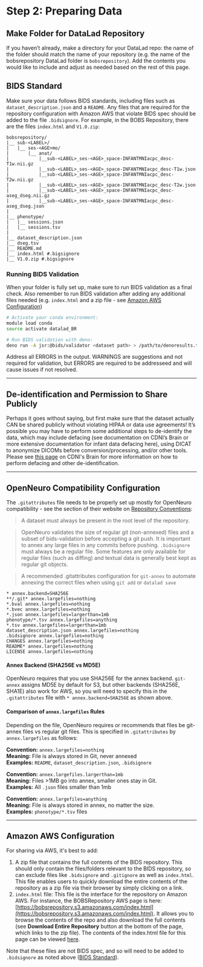 # Step 2: Preparing Data

## Make Folder for DataLad Repository
If you haven’t already, make a directory for your DataLad repo: the name of the folder should match the name of your repository (e.g. the name of the bobsrepository DataLad folder is `bobsrepository`). Add the contents you would like to include and adjust as needed based on the rest of this page.

## BIDS Standard
Make sure your data follows BIDS standards, including files such as `dataset_description.json` and a `README`. Any files that are required for the repository configuration with Amazon AWS that violate BIDS spec should be added to the file `.bidsignore`. For example, in the BOBS Repository, there are the files `index.html` and `V1.0.zip`: 

```
bobsrepository/
|__ sub-<LABEL>/
|   |__ ses-<AGE>mo/
|       |__ anat/
|           |__sub-<LABEL>_ses-<AGE>_space-INFANTMNIacpc_desc-T1w.nii.gz
|           |__sub-<LABEL>_ses-<AGE>_space-INFANTMNIacpc_desc-T1w.json
|           |__sub-<LABEL>_ses-<AGE>_space-INFANTMNIacpc_desc-T2w.nii.gz
|           |__sub-<LABEL>_ses-<AGE>_space-INFANTMNIacpc_desc-T2w.json
|           |__sub-<LABEL>_ses-<AGE>_space-INFANTMNIacpc_desc-aseg_dseg.nii.gz
|           |__sub-<LABEL>_ses-<AGE>_space-INFANTMNIacpc_desc-aseg_dseg.json
|
|__ phenotype/
|   |__ sessions.json
|   |__ sessions.tsv
|
|__ dataset_description.json
|__ dseg.tsv
|__ README.md
|__ index.html #.bigsignore
|__ V1.0.zip #.bigsignore
```

### Running BIDS Validation
When your folder is fully set up, make sure to run BIDS validation as a final check. Also remember to run BIDS validation after adding any additional files needed (e.g. `index.html` and a zip file - see [Amazon AWS Configuration](#amazon-aws-configuration))
```bash
# Activate your conda environment:
module load conda
source activate datalad_BR

# Run BIDS validation with deno:
deno run -A jsr:@bids/validator <dataset path> > /path/to/denoresults.txt
```
Address all ERRORS in the output. WARNINGS are suggestions and not required for validation, but ERRORS are required to be addresseed and will cause issues if not resolved.

--------------------

## De-identification and Permission to Share Publicly
Perhaps it goes without saying, but first make sure that the dataset actually CAN be shared publicly without violating HIPAA or data use agreements! It’s possible you may have to perform some additional steps to de-identify the data, which may include defacing (see documentation on CDNI’s Brain or more extensive documentation for infant data defacing here), using DICAT to anonymize DICOMs before conversion/processing, and/or other tools. Please see [this page](https://cdnis-brain.readthedocs.io/deidentification/#de-identification-of-mri-image-data) on CDNI's Brain for more information on how to perform defacing and other de-identification.

--------------------

## OpenNeuro Compatibility Configuration
The `.gitattributes` file needs to be properly set up mostly for OpenNeuro compatibility - see the section of their website on [Repository Conventions](https://docs.openneuro.org/git.html#repository-conventions):

> A dataset must always be present in the root level of the repository.

> OpenNeuro validates the size of regular git (non-annexed) files and a subset of bids-validation before accepting a git push. It is important to annex any large files in any commits before pushing. `.bidsignore` must always be a regular file. Some features are only available for regular files (such as diffing) and textual data is generally best kept as regular git objects.

> A recommended .gitattributes configuration for `git-annex` to automate annexing the correct files when using `git add` or `datalad save`
```
* annex.backend=SHA256E
**/.git* annex.largefiles=nothing
*.bval annex.largefiles=nothing
*.bvec annex.largefiles=nothing
*.json annex.largefiles=largerthan=1mb
phenotype/*.tsv annex.largefiles=anything
*.tsv annex.largefiles=largerthan=1mb
dataset_description.json annex.largefiles=nothing
.bidsignore annex.largefiles=nothing
CHANGES annex.largefiles=nothing
README* annex.largefiles=nothing
LICENSE annex.largefiles=nothing
```

#### Annex Backend (SHA256E vs MD5E)
OpenNeuro requires that you use SHA256E for the annex backend. `git-annex` assigns MD5E by default for S3, but other backends (SHA256E, SHA1E) also work for AWS, so you will need to specify this in the `.gitattributes` file with `* annex.backend=SHA256E` as shown above.

#### Comparison of `annex.largefiles` Rules    
Depending on the file, OpenNeuro requires or recommends that files be git-annex files vs regular git files. This is specified in `.gitattributes` by `annex.largefiles` as follows:
 
**Convention:** `annex.largefiles=nothing`      
**Meaning:** File is always stored in Git, never annexed        
**Examples:** `README`, `dataset_description.json`, `.bidsignore`

**Convention:** `annex.largefiles.largerthan=1mb`      
**Meaning:** Files >1MB go into annex, smaller ones stay in Git.        
**Examples:** All `.json` files smaller than 1mb

**Convention:** `annex.largefiles=anything`      
**Meaning:** File is always stored in annex, no matter the size.        
**Examples:** `phenotype/*.tsv` files

---------------

## Amazon AWS Configuration
For sharing via AWS, it's best to add:

1. A zip file that contains the full contents of the BIDS repository. This should only contain the files/folders relevant to the BIDS repository, so can exclude files like `.bidsignore` and `.gitignore` as well as `index.html`. This file enables users to quickly download the entire contents of the repository as a zip file via their browser by simply clicking on a link.
2. `index.html` file: This file is the interface for the repository on Amazon AWS. For instance, the BOBSRepository AWS page is here: [https://bobsrepository.s3.amazonaws.com/index.html](https://bobsrepository.s3.amazonaws.com/index.html). It allows you to browse the contents of the repo and also download the full contents (see **Download Entire Repository** button at the bottom of the page, which links to the zip file). The contents of the index.html file for this page can be viewed [here](https://github.com/DCAN-Labs/bobsrepository/blob/main/index.html).

Note that these files are not BIDS spec, and so will need to be added to `.bidsignore` as noted above ([BIDS Standard](#bids-standard)).

